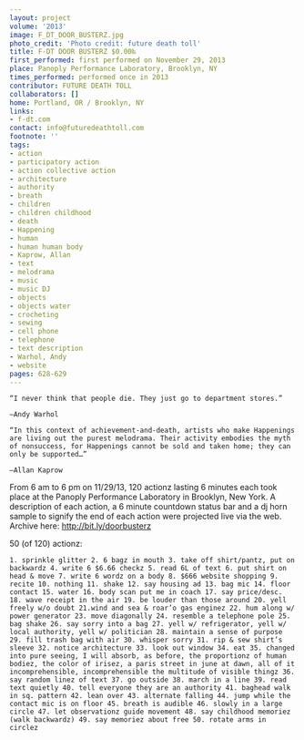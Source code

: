 ```yaml
---
layout: project
volume: '2013'
image: F_DT_DOOR_BUSTERZ.jpg
photo_credit: 'Photo credit: future death toll'
title: F-DT DOOR BUSTERZ $0.00‰
first_performed: first performed on November 29, 2013
place: Panoply Performance Laboratory, Brooklyn, NY
times_performed: performed once in 2013
contributor: FUTURE DEATH TOLL
collaborators: []
home: Portland, OR / Brooklyn, NY
links:
- f-dt.com
contact: info@futuredeathtoll.com
footnote: ''
tags:
- action
- participatory action
- action collective action
- architecture
- authority
- breath
- children
- children childhood
- death
- Happening
- human
- human human body
- Kaprow, Allan
- text
- melodrama
- music
- music DJ
- objects
- objects water
- crocheting
- sewing
- cell phone
- telephone
- text description
- Warhol, Andy
- website
pages: 628-629
---
```


	“I never think that people die. They just go to department stores.”

	—Andy Warhol

	“In this context of achievement-and-death, artists who make Happenings are living out the purest melodrama. Their activity embodies the myth of nonsuccess, for Happenings cannot be sold and taken home; they can only be supported…”

	—Allan Kaprow

From 6 am to 6 pm on 11/29/13, 120 actionz lasting 6 minutes each took place at the Panoply Performance Laboratory in Brooklyn, New York. A description of each action, a 6 minute countdown status bar and a dj horn sample to signify the end of each action were projected live via the web. Archive here: http://bit.ly/doorbusterz

50 (of 120) actionz:

	1. sprinkle glitter 2. 6 bagz in mouth 3. take off shirt/pantz, put on backwardz 4. write 6 $6.66 checkz 5. read 6L of text 6. put shirt on head & move 7. write 6 wordz on a body 8. $666 website shopping 9. recite 10. nothing 11. shake 12. say housing ad 13. bag mic 14. floor contact 15. water 16. body scan put me in coach 17. say price/desc. 18. wave receipt in the air 19. be louder than those around 20. yell freely w/o doubt 21.wind and sea & roar’o gas enginez 22. hum along w/ power generator 23. move diagonally 24. resemble a telephone pole 25. bag shake 26. say sorry into a bag 27. yell w/ refrigerator, yell w/ local authority, yell w/ politician 28. maintain a sense of purpose 29. fill trash bag with air 30. whisper sorry 31. rip & sew shirt’s sleeve 32. notice architecture 33. look out window 34. eat 35. changed into pure seeing, I will absorb, as before, the proportionz of human bodiez, the color of irisez, a paris street in june at dawn, all of it incomprehensible, incomprehensible the multitude of visible thingz 36. say random linez of text 37. go outside 38. march in a line 39. read text quietly 40. tell everyone they are an authority 41. baghead walk in sq. pattern 42. lean over 43. alternate falling 44. jump while the contact mic is on floor 45. breath is audible 46. slowly in a large circle 47. let observationz guide movement 48. say childhood memoriez (walk backwardz) 49. say memoriez about free 50. rotate arms in circlez
